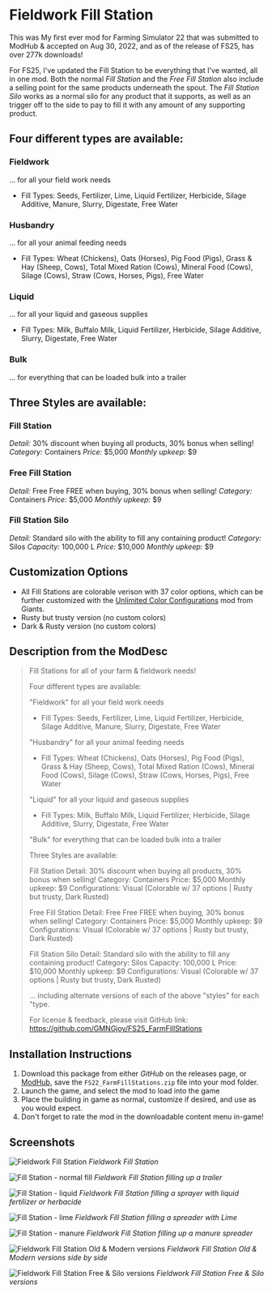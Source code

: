 # Fieldwork Fill Station
This was My first ever mod for Farming Simulator 22 that was submitted to ModHub &amp; accepted on Aug 30, 2022, and as of the release of FS25, has over 277k downloads!

For FS25, I've updated the Fill Station to be everything that I've wanted, all in one mod. Both the normal _Fill Station_ and the _Free Fill Station_ also include a selling point for the same products underneath the spout. The _Fill Station Silo_ works as a normal silo for any product that it supports, as well as an trigger off to the side to pay to fill it with any amount of any supporting product.

## Four different types are available:

### Fieldwork
... for all your field work needs
- Fill Types: Seeds, Fertilizer, Lime, Liquid Fertilizer, Herbicide, Silage Additive, Manure, Slurry, Digestate, Free Water 

### Husbandry
... for all your animal feeding needs
- Fill Types: Wheat (Chickens), Oats (Horses), Pig Food (Pigs), Grass & Hay (Sheep, Cows), Total Mixed Ration (Cows), Mineral Food (Cows), Silage (Cows), Straw (Cows, Horses, Pigs), Free Water

### Liquid
... for all your liquid and gaseous supplies
- Fill Types: Milk, Buffalo Milk, Liquid Fertilizer, Herbicide, Silage Additive, Slurry, Digestate, Free Water 

### Bulk
... for everything that can be loaded bulk into a trailer

## Three Styles are available:

### Fill Station 
*Detail:* 30% discount when buying all products, 30% bonus when selling!
*Category:* Containers
*Price:* $5,000
*Monthly upkeep:* $9

### Free Fill Station
*Detail:* Free Free FREE when buying, 30% bonus when selling!
*Category:* Containers
*Price:* $5,000
*Monthly upkeep:* $9

### Fill Station Silo
*Detail:* Standard silo with the ability to fill any containing product!
*Category:* Silos
*Capacity:* 100,000 L
*Price:* $10,000
*Monthly upkeep:* $9


## Customization Options
- All Fill Stations are colorable verison with 37 color options, which can be further customized with the [Unlimited Color Configurations](https://www.farming-simulator.com/mod.php?mod_id=303885&title=fs2025) mod from Giants.
- Rusty but trusty version (no custom colors)
- Dark &amp; Rusty version (no custom colors)


## Description from the ModDesc
> Fill Stations for all of your farm & fieldwork needs!
> 
> Four different types are available:
> 
> "Fieldwork" for all your field work needs
> - Fill Types: Seeds, Fertilizer, Lime, Liquid Fertilizer, Herbicide, Silage Additive, Manure, Slurry, Digestate, Free Water 
> 
> "Husbandry" for all your animal feeding needs
> - Fill Types: Wheat (Chickens), Oats (Horses), Pig Food (Pigs), Grass & Hay (Sheep, Cows), Total Mixed Ration (Cows), Mineral Food (Cows), Silage (Cows), Straw (Cows, Horses, Pigs), Free Water
> 
> "Liquid" for all your liquid and gaseous supplies
> - Fill Types: Milk, Buffalo Milk, Liquid Fertilizer, Herbicide, Silage Additive, Slurry, Digestate, Free Water 
> 
> "Bulk" for everything that can be loaded bulk into a trailer
> 
> Three Styles are available:
> 
> Fill Station
> Detail: 30% discount when buying all products, 30% bonus when selling!
> Category: Containers
> Price: $5,000
> Monthly upkeep: $9
> Configurations: Visual (Colorable w/ 37 options | Rusty but trusty, Dark Rusted)
> 
> Free Fill Station
> Detail: Free Free FREE when buying, 30% bonus when selling!
> Category: Containers
> Price: $5,000
> Monthly upkeep: $9
> Configurations: Visual (Colorable w/ 37 options | Rusty but trusty, Dark Rusted)
> 
> Fill Station Silo
> Detail: Standard silo with the ability to fill any containing product!
> Category: Silos
> Capacity: 100,000 L
> Price: $10,000
> Monthly upkeep: $9
> Configurations: Visual (Colorable w/ 37 options | Rusty but trusty, Dark Rusted)
> 
> ... including alternate versions of each of the above "styles" for each "type.
> 
> For license & feedback, please visit
> GitHub link: https://github.com/GMNGjoy/FS25_FarmFillStations


## Installation Instructions
1. Download this package from either _GitHub_ on the releases page, or [ModHub](linkTBD), save the `FS22_FarmFillStations.zip` file into your mod folder.
2. Launch the game, and select the mod to load into the game
3. Place the building in game as normal, customize if desired, and use as you would expect. 
4. Don't forget to rate the mod in the downloadable content menu in-game!


## Screenshots

![Fieldwork Fill Station](/_screenshots/fieldworkFill_screenshot_1)
_Fieldwork Fill Station_

![Fill Station - normal fill](/_screenshots/fieldworkFill_screenshot_2.png)
_Fieldwork Fill Station filling up a trailer_

![Fill Station - liquid](/_screenshots/fieldworkFill_screenshot_3.png)
_Fieldwork Fill Station filling a sprayer with liquid fertilizer or herbacide_

![Fill Station - lime](/_screenshots/fieldworkFill_screenshot_4.png)
_Fieldwork Fill Station filling a spreader with Lime_

![Fill Station - manure](/_screenshots/fieldworkFill_screenshot_5.png)
_Fieldwork Fill Station filling up a manure spreader_

![Fieldwork Fill Station Old & Modern versions](/_screenshots/fieldworkFill_screenshot_6.png)
_Fieldwork Fill Station Old &amp; Modern versions side by side_

![Fieldwork Fill Station Free & Silo versions](/_screenshots/fieldworkFill_screenshot_7.png)
_Fieldwork Fill Station Free & Silo versions_


